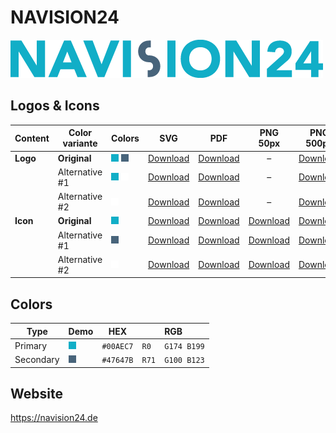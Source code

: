 # NAVISION24

![NAVISION24 Logo](navision24-logo-original-500px.png)

## Logos & Icons

| Content  | Color variante | Colors                  | SVG                         | PDF                         |           PNG 50px            | PNG 500px                      | PNG 1000px                      |
| -------- | -------------- | ----------------------- | --------------------------- | --------------------------- | :---------------------------: | ------------------------------ | ------------------------------- |
| **Logo** | **Original**   | ![Primary] ![Secondary] | [Download][LogoOriginalSVG] | [Download][LogoOriginalPDF] |               –               | [Download][LogoOriginalPNG500] | [Download][LogoOriginalPNG1000] |
|          | Alternative #1 | ![Primary] ![White]     | [Download][LogoAlt1SVG]     | [Download][LogoAlt1PDF]     |               –               | [Download][LogoAlt1PNG500]     | [Download][LogoAlt1PNG1000]     |
|          | Alternative #2 | ![White]                | [Download][LogoAlt2SVG]     | [Download][LogoAlt2PDF]     |               –               | [Download][LogoAlt2PNG500]     | [Download][LogoAlt2PNG1000]     |
| **Icon** | **Original**   | ![Primary]              | [Download][IconOriginalSVG] | [Download][IconOriginalPDF] | [Download][IconOriginalPNG50] | [Download][IconOriginalPNG500] | [Download][IconOriginalPNG1000] |
|          | Alternative #1 | ![Secondary]            | [Download][IconAlt1SVG]     | [Download][IconAlt1PDF]     |   [Download][IconAlt1PNG50]   | [Download][IconAlt1PNG500]     | [Download][IconAlt1PNG1000]     |
|          | Alternative #2 | ![White]                | [Download][IconAlt2SVG]     | [Download][IconAlt2PDF]     |   [Download][IconAlt2PNG50]   | [Download][IconAlt2PNG500]     | [Download][IconAlt2PNG1000]     |

## Colors

| Type      | Demo         | HEX       | RGB              |
| --------- | ------------ | --------- | ---------------- |
| Primary   | ![Primary]   | `#00AEC7` | `R0   G174 B199` |
| Secondary | ![Secondary] | `#47647B` | `R71  G100 B123` |

## Website

<https://navision24.de>

[Primary]: ../colors/00AEC7.png
[Secondary]: ../colors/47647B.png
[White]: ../colors/FFFFFF.png

[LogoOriginalSVG]: navision24-logo-original.svg
[LogoOriginalPDF]: navision24-logo-original.pdf
[LogoOriginalPNG500]: navision24-logo-original-500px.png
[LogoOriginalPNG1000]: navision24-logo-original-1000px.png
[LogoAlt1SVG]: navision24-logo-alt1.svg
[LogoAlt1PDF]: navision24-logo-alt1.pdf
[LogoAlt1PNG500]: navision24-logo-alt1-500px.png
[LogoAlt1PNG1000]: navision24-logo-alt1-1000px.png
[LogoAlt2SVG]: navision24-logo-alt2.svg
[LogoAlt2PDF]: navision24-logo-alt2.pdf
[LogoAlt2PNG500]: navision24-logo-alt2-500px.png
[LogoAlt2PNG1000]: navision24-logo-alt2-1000px.png

[IconOriginalSVG]: navision24-icon-original.svg
[IconOriginalPDF]: navision24-icon-original.pdf
[IconOriginalPNG50]: navision24-icon-original-50px.png
[IconOriginalPNG500]: navision24-icon-original-500px.png
[IconOriginalPNG1000]: navision24-icon-original-1000px.png
[IconAlt1SVG]: navision24-icon-alt1.svg
[IconAlt1PDF]: navision24-icon-alt1.pdf
[IconAlt1PNG50]: navision24-icon-alt1-50px.png
[IconAlt1PNG500]: navision24-icon-alt1-500px.png
[IconAlt1PNG1000]: navision24-icon-alt1-1000px.png
[IconAlt2SVG]: navision24-icon-alt2.svg
[IconAlt2PDF]: navision24-icon-alt2.pdf
[IconAlt2PNG50]: navision24-icon-alt2-50px.png
[IconAlt2PNG500]: navision24-icon-alt2-500px.png
[IconAlt2PNG1000]: navision24-icon-alt2-1000px.png
